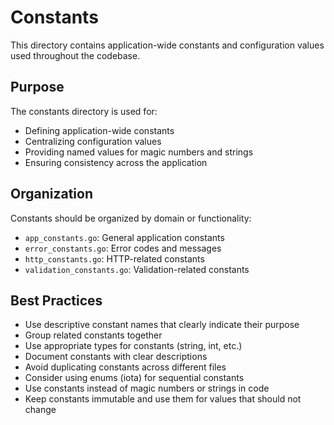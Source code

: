 # Constants

This directory contains application-wide constants and configuration values used throughout the codebase.

## Purpose

The constants directory is used for:
- Defining application-wide constants
- Centralizing configuration values
- Providing named values for magic numbers and strings
- Ensuring consistency across the application

## Organization

Constants should be organized by domain or functionality:
- `app_constants.go`: General application constants
- `error_constants.go`: Error codes and messages
- `http_constants.go`: HTTP-related constants
- `validation_constants.go`: Validation-related constants

## Best Practices

- Use descriptive constant names that clearly indicate their purpose
- Group related constants together
- Use appropriate types for constants (string, int, etc.)
- Document constants with clear descriptions
- Avoid duplicating constants across different files
- Consider using enums (iota) for sequential constants
- Use constants instead of magic numbers or strings in code
- Keep constants immutable and use them for values that should not change
